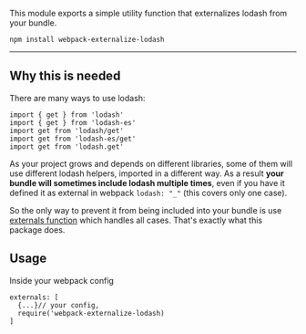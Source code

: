 This module exports a simple utility function that externalizes lodash from your bundle.

`npm install webpack-externalize-lodash`
__________________________________

## Why this is needed

There are many ways to use lodash:

```
import { get } from 'lodash'
import { get } from 'lodash-es'
import get from 'lodash/get'
import get from 'lodash-es/get'
import get from 'lodash.get'
```

As your project grows and depends on different libraries, some of them will use different lodash helpers, imported in a different way. As a result **your bundle will sometimes include lodash multiple times**, even if you have it defined it as external in webpack `lodash: "_"` (this covers only one case).

 So the only way to prevent it from being included into your bundle is use [externals function](https://webpack.js.org/configuration/externals/#function) which handles all cases. That's exactly what this package does.

## Usage

Inside your webpack config

```
externals: [
  {...}// your config,
  require('webpack-externalize-lodash)
]
````
